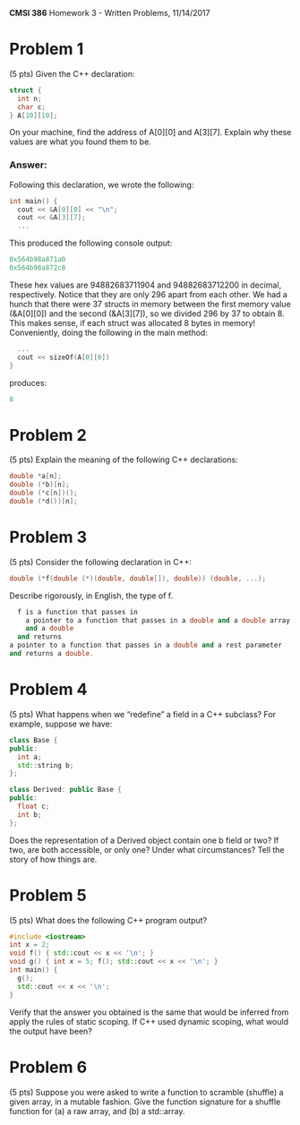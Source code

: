 **CMSI 386** Homework 3 - Written Problems, 11/14/2017

# Problem 1
(5 pts) Given the C++ declaration:
```cpp
struct {
  int n;
  char c;
} A[10][10];
```
On your machine, find the address of A[0][0] and A[3][7]. Explain why these values are what you found them to be.

### Answer:
Following this declaration, we wrote the following:
```cpp
int main() {
  cout << &A[0][0] << "\n";
  cout << &A[3][7];
  ...
```
This produced the following console output:
```cpp
0x564b98a871a0
0x564b98a872c8
```
These hex values are 94882683711904 and 94882683712200 in decimal, respectively.  Notice that they are only 296 apart from each other.  We had a hunch that there were 37 structs in memory between the first memory value (&A[0][0]) and the second (&A[3][7]), so we divided 296 by 37 to obtain 8.  This makes sense, if each struct was allocated 8 bytes in memory!  Conveniently, doing the following in the main method:
```cpp
  ...
  cout << sizeOf(A[0][0])
}
```
produces:
```cpp
8
```

# Problem 2
(5 pts) Explain the meaning of the following C++ declarations:
```cpp
double *a[n];
double (*b)[n];
double (*c[n])();
double (*d())[n];
```

# Problem 3
(5 pts) Consider the following declaration in C++:
```cpp
double (*f(double (*)(double, double[]), double)) (double, ...);
```
Describe rigorously, in English, the type of f.

```cpp
  f is a function that passes in 
    a pointer to a function that passes in a double and a double array of undefined size and returns a double 
    and a double 
  and returns 
a pointer to a function that passes in a double and a rest parameter 
and returns a double.
```

# Problem 4
(5 pts) What happens when we “redefine” a field in a C++ subclass? For example, suppose we have:
```cpp
class Base {
public:
  int a;
  std::string b;
};

class Derived: public Base {
public:
  float c;
  int b;
};
```
Does the representation of a Derived object contain one b field or two? If two, are both accessible, or only one? Under what circumstances? Tell the story of how things are.

# Problem 5
(5 pts) What does the following C++ program output?
```cpp
#include <iostream>
int x = 2;
void f() { std::cout << x << '\n'; }
void g() { int x = 5; f(); std::cout << x << '\n'; }
int main() {
  g();
  std::cout << x << '\n';
}
```
Verify that the answer you obtained is the same that would be inferred from apply the rules of static scoping. If C++ used dynamic scoping, what would the output have been?

# Problem 6
(5 pts) Suppose you were asked to write a function to scramble (shuffle) a given array, in a mutable fashion. Give the function signature for a shuffle function for (a) a raw array, and (b) a std::array.
